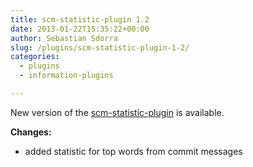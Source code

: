 ```yaml
---
title: scm-statistic-plugin 1.2
date: 2013-01-22T15:35:22+00:00
author: Sebastian Sdorra
slug: /plugins/scm-statistic-plugin-1-2/
categories:
  - plugins
  - information-plugins

---
```

New version of the [scm-statistic-plugin](https://github.com/scm-manager/scm-statistic-plugin) is available.

**Changes:**

- added statistic for top words from commit messages
